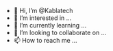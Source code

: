 - 👋 Hi, I’m @Kablatech
- 👀 I’m interested in ...
- 🌱 I’m currently learning ...
- 💞️ I’m looking to collaborate on ...
- 📫 How to reach me ...

<!---
Kablatech/Kablatech is a ✨ special ✨ repository because its `README.md` (this file) appears on your GitHub profile.
You can click the Preview link to take a look at your changes.
--->
